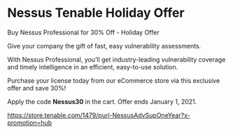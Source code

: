 # Nessus Tenable Holiday Offer
Buy Nessus Professional for 30% Off - Holiday Offer

Give your company the gift of fast, easy vulnerability assessments.

With Nessus Professional, you’ll get industry-leading vulnerability coverage and timely intelligence in an efficient, easy-to-use solution.

Purchase your license today from our eCommerce store via this exclusive offer and save 30%!

Apply the code <strong>Nessus30</strong> in the cart. Offer ends January 1, 2021.

https://store.tenable.com/1479/purl-NessusAdvSupOneYear?x-promotion=hub
